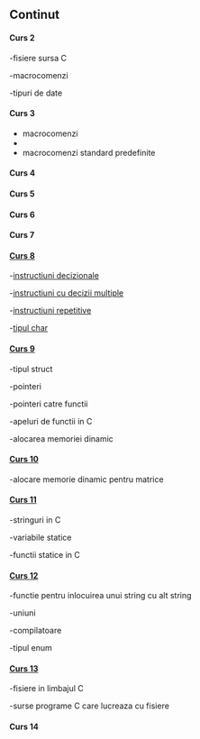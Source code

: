 ## Continut

#### Curs 2
-fisiere sursa C

-macrocomenzi

-tipuri de date

#### Curs 3
- macrocomenzi
- 
- macrocomenzi standard predefinite

#### Curs 4

#### Curs 5

#### Curs 6

#### Curs 7

#### [Curs 8](https://github.com/tgpetrica/FP-courses/blob/main/FP_22_C_2021-11-18.md)
-[instructiuni decizionale](https://github.com/tgpetrica/FP-courses/blob/main/FP_22_C_2021-11-18.md#instructiuni-decizionale)

-[instructiuni cu decizii multiple](https://github.com/tgpetrica/FP-courses/blob/main/FP_22_C_2021-11-18.md#instructiuni-cu-decizii-multiple)

-[instructiuni repetitive](https://github.com/tgpetrica/FP-courses/blob/main/FP_22_C_2021-11-18.md#instructiuni-repetitive)

-[tipul char](https://github.com/tgpetrica/FP-courses/blob/main/FP_22_C_2021-11-18.md#tipul-char)

#### [Curs 9](https://github.com/tgpetrica/FP-courses/blob/main/FP_22_C_2021-12-02.md)
-tipul struct

-pointeri

-pointeri catre functii

-apeluri de functii in C
 
-alocarea memoriei dinamic

#### [Curs 10](https://github.com/tgpetrica/FP-courses/blob/main/FP_22_C_2021-12-09.md)
-alocare memorie dinamic pentru matrice

#### [Curs 11](https://github.com/tgpetrica/FP-courses/blob/main/FP_22_C_2021-12-16.md)
-stringuri in C

-variabile statice

-functii statice in C

#### [Curs 12](https://github.com/tgpetrica/FP-courses/blob/main/FP_22_C_2021-12-23.md)
-functie pentru inlocuirea unui string cu alt string

-uniuni

-compilatoare

-tipul enum

#### [Curs 13](https://github.com/tgpetrica/FP-courses/blob/main/FP_22_C_2022-01-06.md)
-fisiere in limbajul C

-surse programe C care lucreaza cu fisiere

#### Curs 14
